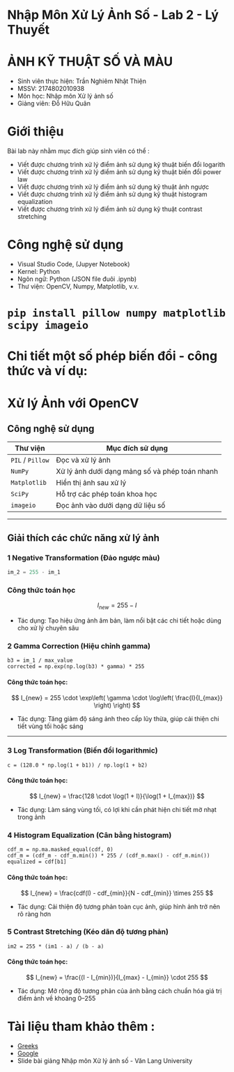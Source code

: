 # Nhập Môn Xử Lý Ảnh Số - Lab 2 - Lý Thuyết 
#  ẢNH KỸ THUẬT SỐ VÀ MÀU
- Sinh viên thực hiện: Trần Nghiêm Nhật Thiện
- MSSV: 2174802010938
- Môn học: Nhập môn Xử lý ảnh số
- Giảng viên: Đỗ Hữu Quân
# Giới thiệu
Bài lab này nhằm mục đích giúp sinh viên có thể :
-	Viết được chương trình xử lý điểm ảnh sử dụng kỹ thuật biến đổi logarith
-	Viết được chương trình xử lý điểm ảnh sử dụng kỹ thuật biến đổi power law
-	Viết được chương trình xử lý điểm ảnh sử dụng kỹ thuật ảnh ngược
-   Viết được chương trình xử lý điểm ảnh sử dụng kỹ thuật histogram equalization
-   Viết được chương trình xử lý điểm ảnh sử dụng kỹ thuật contrast stretching
# Công nghệ sử dụng
- Visual Studio Code, (Jupyer Notebook)
- Kernel: Python 
- Ngôn ngữ: Python (JSON file đuôi .ipynb)
- Thư viện: OpenCV, Numpy, Matplotlib, v.v.

# `pip install pillow numpy matplotlib scipy imageio`

# Chi tiết một số phép biến đổi - công thức và ví dụ:

# Xử lý Ảnh với OpenCV 

##  Công nghệ sử dụng

| Thư viện        | Mục đích sử dụng                                                 |
|-----------------|------------------------------------------------------------------|
| `PIL` / `Pillow`| Đọc và xử lý ảnh                                                |
| `NumPy`         | Xử lý ảnh dưới dạng mảng số và phép toán nhanh                  |
| `Matplotlib`    | Hiển thị ảnh sau xử lý                                          |
| `SciPy`         | Hỗ trợ các phép toán khoa học                                   |
| `imageio`       | Đọc ảnh vào dưới dạng dữ liệu số                                |

---

##  Giải thích các chức năng xử lý ảnh

### 1 Negative Transformation (Đảo ngược màu)

```python
im_2 = 255 - im_1
```
### Công thức toán học
$$ I_{new} = 255 - I $$
- Tác dụng: Tạo hiệu ứng ảnh âm bản, làm nổi bật các chi tiết hoặc dùng cho xử lý chuyên sâu
### 2 Gamma Correction (Hiệu chỉnh gamma)
```gamma = 5
b3 = im_1 / max_value
corrected = np.exp(np.log(b3) * gamma) * 255
```
#### Công thức toán học:
$$ I_{new} = 255 \cdot \exp\left( \gamma \cdot \log\left( \frac{I}{I_{max}} \right) \right) $$
- Tác dụng: Tăng giảm độ sáng ảnh theo cấp lũy thừa, giúp cải thiện chi tiết vùng tối hoặc sáng
---
### 3 Log Transformation (Biến đổi logarithmic)
`c = (128.0 * np.log(1 + b1)) / np.log(1 + b2)`
#### Công thức toán học:
$$ I_{new} = \frac{128 \cdot \log(1 + I)}{\log(1 + I_{max})} $$
- Tác dụng: Làm sáng vùng tối, có lợi khi cần phát hiện chi tiết mờ nhạt trong ảnh
### 4 Histogram Equalization (Cân bằng histogram)
```cdf = hist.cumsum()
cdf_m = np.ma.masked_equal(cdf, 0)
cdf_m = (cdf_m - cdf_m.min()) * 255 / (cdf_m.max() - cdf_m.min())
equalized = cdf[b1]
```
#### Công thức toán học:
$$ I_{new} = \frac{cdf(I) - cdf_{min}}{N - cdf_{min}} \times 255 $$
- Tác dụng: Cải thiện độ tương phản toàn cục ảnh, giúp hình ảnh trở nên rõ ràng hơn
### 5 Contrast Stretching (Kéo dãn độ tương phản)
`im2 = 255 * (im1 - a) / (b - a)`
#### Công thức toán học:
$$ I_{new} = \frac{(I - I_{min})}{I_{max} - I_{min}} \cdot 255 $$
- Tác dụng: Mở rộng độ tương phản của ảnh bằng cách chuẩn hóa giá trị điểm ảnh về khoảng 0–255

# Tài liệu tham khảo thêm :
- [Greeks](https://www.geeksforgeeks.org/python/negative-transformation-of-an-image-using-python-and-opencv/)
- [Google](https://www.google.com/)
- Slide bài giảng Nhập môn Xử lý ảnh số - Văn Lang University
